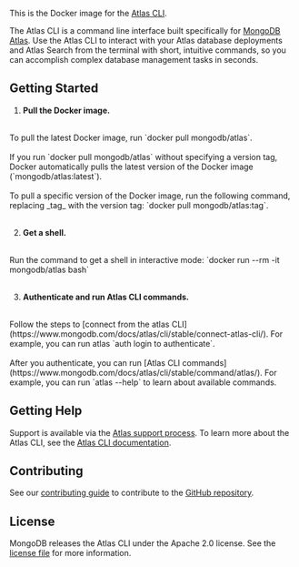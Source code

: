 This is the Docker image for the [Atlas CLI](https://www.mongodb.com/docs/atlas/cli/stable/).

The Atlas CLI is a command line interface built specifically for [MongoDB Atlas](https://www.mongodb.com/docs/atlas/). 
Use the Atlas CLI to interact with your Atlas database deployments and Atlas Search from the terminal with short, 
intuitive commands, so you can accomplish complex database management tasks in seconds.

## Getting Started

1. **Pull the Docker image.** 
<br>
To pull the latest Docker image, run `docker pull mongodb/atlas`.
<br><br>
If you run `docker pull mongodb/atlas` without specifying a version tag, Docker automatically pulls the latest version 
of the Docker image (`mongodb/atlas:latest`).
<br><br>
To pull a specific version of the Docker image, run the following command, replacing _tag_ with the version tag:
`docker pull mongodb/atlas:tag`.
<br><br>

2. **Get a shell.**
<br>
Run the command to get a shell in interactive mode: `docker run --rm -it mongodb/atlas bash`
<br><br>

3. **Authenticate and run Atlas CLI commands.** 
<br>
Follow the steps to [connect from the atlas CLI](https://www.mongodb.com/docs/atlas/cli/stable/connect-atlas-cli/). 
For example, you can run atlas `auth login to authenticate`. 
<br><br>
After you authenticate, you can run [Atlas CLI commands](https://www.mongodb.com/docs/atlas/cli/stable/command/atlas/). 
For example, you can run `atlas --help` to learn about available commands.

## Getting Help

Support is available via the [Atlas support process](https://www.mongodb.com/docs/atlas/support/).
To learn more about the Atlas CLI, see the [Atlas CLI documentation](https://www.mongodb.com/docs/atlas/cli/stable/).

## Contributing

See our [contributing guide](https://github.com/mongodb/mongodb-atlas-cli/blob/master/CONTRIBUTING.md) 
to contribute to the [GitHub repository](https://github.com/mongodb/mongodb-atlas-cli).

## License

MongoDB releases the Atlas CLI under the Apache 2.0 license. See the 
[license file](https://github.com/mongodb/mongodb-atlas-cli/blob/master/LICENSE) for more information.
